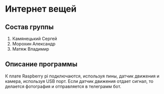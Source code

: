 # Интернет вещей

## Состав группы
1. Камянецький Сергей
2. Морохин Александр
3. Матяж Владимир

## Описание программы
К плате Raspberry pi подключаются, используя пины, датчик движения и камера, используя USB порт. Если датчик движения отдает сигнал, то делается фотография и отправляется в телеграмм бот.